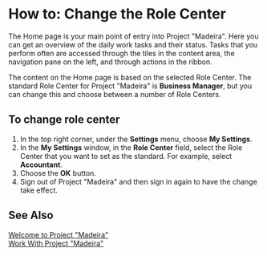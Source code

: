 <properties
	pageTitle="How to: Change the Role Center | Project “Madeira”"
    description="Describes how you can change the current role center."
	services="project-madeira"
	documentationCenter=""
	authors="SusanneWindfeldPedersen"/>
<tags
	    ms.service="project-madeira"
	    ms.topic="article"
	    ms.devlang="na"
	    ms.tgt_pltfrm="na"
	    ms.workload="Madeira"
	    ms.date="06/08/2016"
	    ms.author="SusanneWindfeldPedersen" />

# How to: Change the Role Center
The Home page is your main point of entry into Project "Madeira". Here you can get an overview of the daily work tasks and their status. Tasks that you perform often are accessed through the tiles in the content area, the navigation pane on the left, and through actions in the ribbon.

The content on the Home page is based on the selected Role Center. The standard Role Center for Project "Madeira" is **Business Manager**, but you can change this and choose between a number of Role Centers.

## To change role center
1. In the top right corner, under the **Settings** menu, choose **My Settings**.
2. In the **My Settings** window, in the **Role Center** field, select the Role Center that you want to set as the standard. For example, select **Accountant**.
3. Choose the **OK** button.
4. Sign out of Project "Madeira" and then sign in again to have the change take effect.

## See Also
[Welcome to Project "Madeira"](madeira-get-started.md)  
[Work With Project "Madeira"](ui-work-product.md)  
